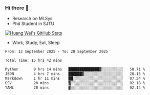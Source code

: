 ### Hi there 👋
- Research on MLSys
- Phd Student in SJTU
  
[![Huang Wei's GitHub Stats](https://github-readme-stats.vercel.app/api?username=huangwei021230&theme=tokyonight)](https://github.com/anuraghazra/github-readme-stats)

- Work, Study, Eat, Sleep


<!--START_SECTION:waka-->

```txt
From: 13 September 2025 - To: 20 September 2025

Total Time: 15 hrs 42 mins

Python       9 hrs 14 mins   ██████████████▓░░░░░░░░░░   58.71 %
JSON         4 hrs 7 mins    ██████▓░░░░░░░░░░░░░░░░░░   26.15 %
Markdown     1 hr 11 mins    ██░░░░░░░░░░░░░░░░░░░░░░░   07.54 %
CSV          20 mins         ▓░░░░░░░░░░░░░░░░░░░░░░░░   02.18 %
YAML         20 mins         ▓░░░░░░░░░░░░░░░░░░░░░░░░   02.14 %
```

<!--END_SECTION:waka-->
